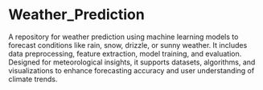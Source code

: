 # Weather_Prediction
 A repository for weather prediction using machine learning models to forecast conditions like rain, snow, drizzle, or sunny weather. It includes data preprocessing, feature extraction, model training, and evaluation. Designed for meteorological insights, it supports datasets, algorithms, and visualizations to enhance forecasting accuracy and user understanding of climate trends.
